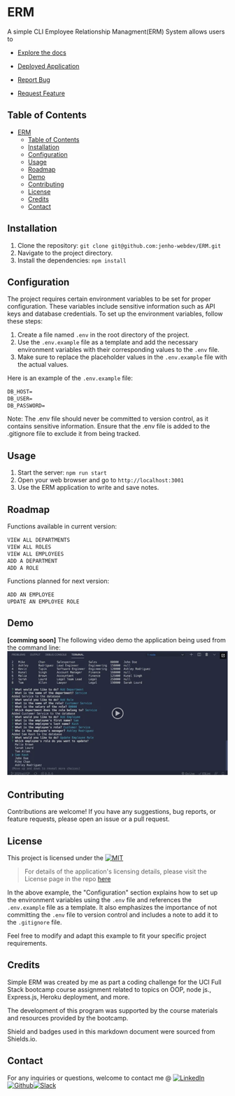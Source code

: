 # ERM
A simple CLI Employee Relationship Managment(ERM) System allows users to  

- [Explore the docs]( https://github.com/jenho-webdev/ERM)

- [Deployed Application](https://jenho-webdev.github.io/ERM/)

- [Report Bug](https://github.com/jenho-webdev/ERM/issues/)

- [Request Feature](https://github.com/jenho-webdev/ERM/issues)

## Table of Contents

- [ERM](#erm)
  - [Table of Contents](#table-of-contents)
  - [Installation](#installation)
  - [Configuration](#configuration)
  - [Usage](#usage)
  - [Roadmap](#roadmap)
  - [Demo](#demo)
  - [Contributing](#contributing)
  - [License](#license)
  - [Credits](#credits)
  - [Contact](#contact)

## Installation

1. Clone the repository: `git clone git@github.com:jenho-webdev/ERM.git`
2. Navigate to the project directory.
3. Install the dependencies: `npm install`

## Configuration

The project requires certain environment variables to be set for proper configuration. These variables include sensitive information such as API keys and database credentials. To set up the environment variables, follow these steps:

1. Create a file named `.env` in the root directory of the project.
2. Use the `.env.example` file as a template and add the necessary environment variables with their corresponding values to the `.env` file.
3. Make sure to replace the placeholder values in the `.env.example` file with the actual values.

Here is an example of the `.env.example` file:

```plaintext
DB_HOST=
DB_USER=
DB_PASSWORD=
```
Note: The .env file should never be committed to version control, as it contains sensitive information. Ensure that the .env file is added to the .gitignore file to exclude it from being tracked.

## Usage

1. Start the server: `npm run start`
2. Open your web browser and go to `http://localhost:3001`
3. Use the ERM application to write and save notes.

## Roadmap

Functions available in current version:

```list
VIEW ALL DEPARTMENTS
VIEW ALL ROLES
VIEW ALL EMPLOYEES
ADD A DEPARTMENT
ADD A ROLE
```

Functions planned for next version:
```list
ADD AN EMPLOYEE 
UPDATE AN EMPLOYEE ROLE
```

## Demo

**[comming soon]** The following video demo the application being used from the command line:
[![demo video](./assets/video-thumbnail.png)](https://youtu.be/0KFz9y_DYPE)

## Contributing

Contributions are welcome! If you have any suggestions, bug reports, or feature requests, please open an issue or a pull request.

## License

This project is licensed under the [![MIT](https://img.shields.io/badge/License-MIT-lightgrey.svg)](https://github.com/jenho-webdev/ERM/blob/main/LICENSE)

> For details of the application's licensing details, please visit the License page in the repo [here](https://github.com/jenho-webdev/ERM/blob/main/LICENSE)
>
>
In the above example, the "Configuration" section explains how to set up the environment variables using the `.env` file and references the `.env.example` file as a template. It also emphasizes the importance of not committing the `.env` file to version control and includes a note to add it to the `.gitignore` file.

Feel free to modify and adapt this example to fit your specific project requirements.



## Credits

Simple ERM was created by me as part a coding challenge for the UCI Full Stack bootcamp course assignment related to topics on OOP, node js., Express.js, Heroku deployment, and more.

The development of this program was supported by the course materials and resources provided by the bootcamp.

Shield and badges used in this markdown document were sourced from Shields.io.

## Contact

For any inquiries or questions, welcome to contact me @
[![LinkedIn][linkedin-shield]](https://www.linkedin.com/in/jen-h-202a1723/)[![Github][Github-shield]](https://github.com/jenho-webdev/Personal-Portfolio)[![Slack][slack-shield]](https://jenworkspace-as73396.slack.com/archives/C052QLTJQHG)

<!-- MARKDOWN LINKS & IMAGES -->
<!-- https://www.markdownguide.org/basic-syntax/#reference-style-links -->
[linkedin-shield]: https://img.shields.io/badge/-LinkedIn-black.svg?style=for-the-badge&logo=linkedin&colorB=555
[Github-shield]:https://img.shields.io/badge/GitHub-100000?style=for-the-badge&logo=github&logoColor=white
[slack-shield]:https://img.shields.io/badge/Slack-4A154B?style=for-the-badge&logo=slack&logoColor=white
